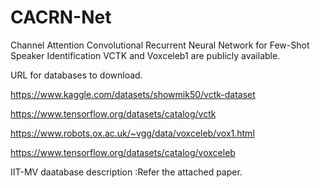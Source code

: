 # CACRN-Net
Channel Attention Convolutional Recurrent Neural Network for Few-Shot Speaker Identification
VCTK and Voxceleb1 are publicly available.

URL for databases to download.

https://www.kaggle.com/datasets/showmik50/vctk-dataset

https://www.tensorflow.org/datasets/catalog/vctk

https://www.robots.ox.ac.uk/~vgg/data/voxceleb/vox1.html

https://www.tensorflow.org/datasets/catalog/voxceleb

IIT-MV daatabase description :Refer the attached paper.
